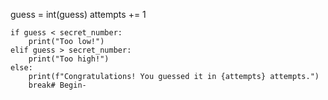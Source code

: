  guess = int(guess)
    attempts += 1

    if guess < secret_number:
        print("Too low!")
    elif guess > secret_number:
        print("Too high!")
    else:
        print(f"Congratulations! You guessed it in {attempts} attempts.")
        break# Begin-
